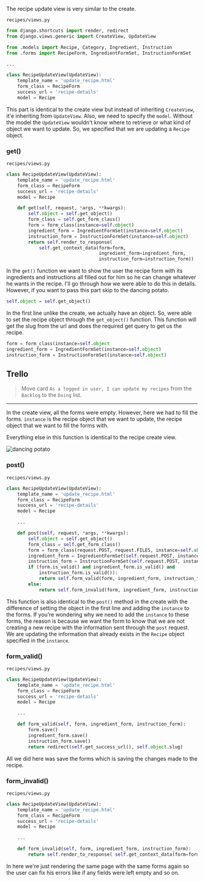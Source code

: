 The recipe update view is very similar to the create.

`recipes/views.py`
```py
from django.shortcuts import render, redirect
from django.views.generic import CreateView, UpdateView

from .models import Recipe, Category, Ingredient, Instruction
from .forms import RecipeForm, IngredientFormSet, InstructionFormSet

...

class RecipeUpdateView(UpdateView):
	template_name = 'update_recipe.html'
	form_class = RecipeForm
	success_url = 'recipe-details'
	model = Recipe
```

This part is identical to the create view but instead of inheriting `CreateView`, it'e inheriting from `UpdateView`. Also, we need to specify the `model`. Without the model the `UpdateView` wouldn't know where to retrieve or what kind of object we want to update. So, we specified that we are updating a `Recipe` object.


### get()

`recipes/views.py`
```py
class RecipeUpdateView(UpdateView):
	template_name = 'update_recipe.html'
	form_class = RecipeForm
	success_url = 'recipe-details'
	model = Recipe

	def get(self, request, *args, **kwargs):
		self.object = self.get_object()
		form_class = self.get_form_class()
		form = form_class(instance=self.object)
		ingredient_form = IngredientFormSet(instance=self.object)
		instruction_form = InstructionFormSet(instance=self.object)
		return self.render_to_response(
			self.get_context_data(form=form,
								  ingredient_form=ingredient_form,
								  instruction_form=instruction_form))
```

In the `get()` function we want to show the user the recipe form with its ingredients and instructions all filled out for him so he can change whatever he wants in the recipe. I'll go through how we were able to do this in details. However, if you want to pass this part skip to the dancing potato.

```py
self.object = self.get_object()
```
In the first line unlike the create, we actually have an object. So, were able to set the recipe object through the `get_object()` function. This function will get the slug from the url and does the required get query to get us the recipe.


```py
form = form_class(instance=self.object
ingredient_form = IngredientFormSet(instance=self.object)
instruction_form = InstructionFormSet(instance=self.object)
```

## Trello
> Move card `As a logged in user, I can update my recipes` from the `Backlog` to the `Doing` list.
___

In the create view, all the forms were empty. However, here we had to fill the forms. `instance` is the recipe object that we want to update, the recipe object that we want to fill the forms with.

Everything else in this function is identical to the recipe create view.

![dancing potato](https://media1.tenor.com/images/61497871ab091f01703a3f1a624fb3c4/tenor.gif?itemid=11684043)


### post()


`recipes/views.py`
```py
class RecipeUpdateView(UpdateView):
	template_name = 'update_recipe.html'
	form_class = RecipeForm
	success_url = 'recipe-details'
	model = Recipe

	...

	def post(self, request, *args, **kwargs):
		self.object = self.get_object()
		form_class = self.get_form_class()
		form = form_class(request.POST, request.FILES, instance=self.object)
		ingredient_form = IngredientFormSet(self.request.POST, instance=self.object)
		instruction_form = InstructionFormSet(self.request.POST, instance=self.object)
		if (form.is_valid() and ingredient_form.is_valid() and
			instruction_form.is_valid()):
			return self.form_valid(form, ingredient_form, instruction_form)
		else:
			return self.form_invalid(form, ingredient_form, instruction_form)
```

This function is also identical to the `post()` method in the create with the difference of setting the object in the first line and adding the `instance` to the forms. If you're wondering why we need to add the `instance` to these forms, the reason is because we want the form to know that we are not creating a new recipe with the information sent through the `post` request. We are updating the information that already exists in the `Recipe` object specified in the `instance`.


### form_valid()

`recipes/views.py`
```py
class RecipeUpdateView(UpdateView):
	template_name = 'update_recipe.html'
	form_class = RecipeForm
	success_url = 'recipe-details'
	model = Recipe

	...

	def form_valid(self, form, ingredient_form, instruction_form):
		form.save()
		ingredient_form.save()
		instruction_form.save()
		return redirect(self.get_success_url(), self.object.slug)
```

All we did here was save the forms which is saving the changes made to the recipe.

### form_invalid()

`recipes/views.py`
```py
class RecipeUpdateView(UpdateView):
	template_name = 'update_recipe.html'
	form_class = RecipeForm
	success_url = 'recipe-details'
	model = Recipe

	...

	def form_invalid(self, form, ingredient_form, instruction_form):
		return self.render_to_response( self.get_context_data(form=form, ingredient_form=ingredient_form, instruction_form=instruction_form))
``` 

In here we're just rendering the same page with the same forms again so the user can fix his errors like if any fields were left empty and so on.
